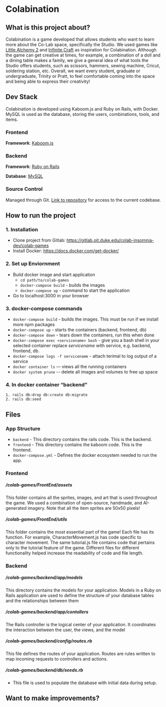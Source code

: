 # Colabination

## What is this project about?
Colabination is a game developed that allows students who want to learn more about the Co-Lab space, specifically the Studio. We used games like [Little Alchemy 2](https://littlealchemy2.com) and [Infinite Craft](https://neal.fun/infinite-craft/) as inspiration for Colabination. Although the game can get creative at times, for example, a combination of a doll and a dining table makes a family, we give a general idea of what tools the Studio offers students, such as scissors, hammers, sewing machine, Cricut, soldering station, etc. Overall, we want every student, graduate or undergraduate, Trinity or Pratt, to feel comfortable coming into the space and being able to express their creativity!


## Dev Stack

Colabination is developed using Kaboom.js and Ruby on Rails, with Docker. MySQL is used as the database, storing the users, combinations, tools, and items. 

### Frontend

**Framework**: [Kaboom.js](https://kaboomjs.com)

### Backend

**Framework**: [Ruby on Rails](https://rubyonrails.org)

**Database**: [MySQL](https://www.mysql.com)

### Source Control
Managed through Git. [Link to repository](https://gitlab.oit.duke.edu/colab-insomnia-dev/colab-games) for access to the current codebase.

## How to run the project

### 1. Installation
  * Clone project from Gitlab: https://gitlab.oit.duke.edu/colab-insomnia-dev/colab-games
  * Install Docker: https://docs.docker.com/get-docker/

### 2. Set up Enviornment
  * Build docker image and start application
    * `cd path/to/colab-games`
    * `docker-compose build` - builds the images
    * `docker-compose up` - command to start the application
  * Go to localhost:3000 in your browser

### 3. docker-compose commands
  * `docker-compose build` - builds the images. This must be run if we install more npm packages
  * `docker-compose up` - starts the containers (backend, frontend, db)
  * `docker-compose down` - tears down  the containers, run this when done
  * `docker-compose exec <servicename> bash` - give you a bash shell in your selected container replace *servicename* with service, e.g. backend, frontend, db. 
  * `docker-compose logs -f servicename` - attach terimal to log output of a service
  * `docker container ls` — views all the running containers
  * `docker system prune` -- delete all images and volumes to free up space

### 4. In docker container “backend” 
    1. rails db:drop db:create db:migrate
    2. rails db:seed

## Files

### App Structure
* `backend` - This directory contains the rails code. This is the backend.
* `frontend` - This directory contains the kaboom code. This is the frontend.
* `docker-compose.yml` - Defines the docker ecosystem needed to run the app. 
  
### Frontend
 
##### /colab-games/FrontEnd/assets
This folder contains all the sprites, images, and art that is used throughout the game. We used a combination of open-source, handmade, and AI-generated imagery. 
Note that all the item sprites are 50x50 pixels!

##### /colab-games/FrontEnd/utils
This folder contains the most essential part of the game! Each file has its function. For example, CharacterMovement.js has code specific to character movement. The same tutorial.js file contains code that pertains only to the tutorial feature of the game. Different files for different functionality helped increase the readability of code and file length. 

### Backend

##### /colab-games/backend/app/models
This directory contains the models for your application. Models in a Ruby on Rails application are used to define the structure of your database tables and the relationships between them

##### /colab-games/backend/app/contollers
The Rails controller is the logical center of your application. It coordinates the interaction between the user, the views, and the model

##### /colab-games/backend/config/routes.rb
This file defines the routes of your application. Routes are rules written to map incoming requests to controllers and actions.

##### /colab-games/backend/db/seeds.rb
* This file is used to populate the database with initial data during setup.


## Want to make improvements?

